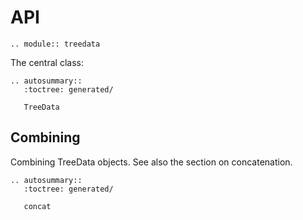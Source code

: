 # API

```{eval-rst}
.. module:: treedata
```

The central class:

```{eval-rst}
.. autosummary::
   :toctree: generated/

   TreeData
```

## Combining

Combining TreeData objects. See also the section on concatenation.

```{eval-rst}
.. autosummary::
   :toctree: generated/

   concat
```
